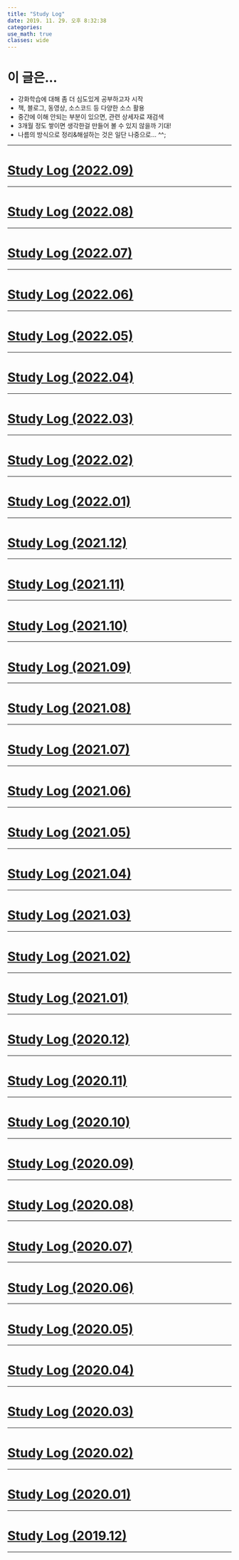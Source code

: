```yaml
---
title: "Study Log"
date: 2019. 11. 29. 오후 8:32:38
categories:
use_math: true
classes: wide
---
```


# 이 글은...
* 강화학습에 대해 좀 더 심도있게 공부하고자 시작
* 책, 블로그, 동영상, 소스코드 등 다양한 소스 활용
* 중간에 이해 안되는 부분이 있으면, 관련 상세자료 재검색
* 3개월 정도 쌓이면 생각한걸 만들어 볼 수 있지 않을까 기대!
* 나름의 방식으로 정리&해설하는 것은 일단 나중으로... ^^;

---

# [Study Log (2022.09)](https://missflash.github.io/study-log-202209/)

---

# [Study Log (2022.08)](https://missflash.github.io/study-log-202208/)

---

# [Study Log (2022.07)](https://missflash.github.io/study-log-202207/)

---

# [Study Log (2022.06)](https://missflash.github.io/study-log-202206/)

---

# [Study Log (2022.05)](https://missflash.github.io/study-log-202205/)

---

# [Study Log (2022.04)](https://missflash.github.io/study-log-202204/)

---

# [Study Log (2022.03)](https://missflash.github.io/study-log-202203/)

---

# [Study Log (2022.02)](https://missflash.github.io/study-log-202202/)

---

# [Study Log (2022.01)](https://missflash.github.io/study-log-202201/)

---

# [Study Log (2021.12)](https://missflash.github.io/study-log-202112/)

---

# [Study Log (2021.11)](https://missflash.github.io/study-log-202111/)

---

# [Study Log (2021.10)](https://missflash.github.io/study-log-202110/)

---

# [Study Log (2021.09)](https://missflash.github.io/study-log-202109/)

---

# [Study Log (2021.08)](https://missflash.github.io/study-log-202108/)

---

# [Study Log (2021.07)](https://missflash.github.io/study-log-202107/)

---

# [Study Log (2021.06)](https://missflash.github.io/study-log-202106/)

---

# [Study Log (2021.05)](https://missflash.github.io/study-log-202105/)

---

# [Study Log (2021.04)](https://missflash.github.io/study-log-202104/)

---

# [Study Log (2021.03)](https://missflash.github.io/study-log-202103/)

---

# [Study Log (2021.02)](https://missflash.github.io/study-log-202102/)

---

# [Study Log (2021.01)](https://missflash.github.io/study-log-202101/)

---

# [Study Log (2020.12)](https://missflash.github.io/study-log-202012/)

---

# [Study Log (2020.11)](https://missflash.github.io/study-log-202011/)

---

# [Study Log (2020.10)](https://missflash.github.io/study-log-202010/)

---

# [Study Log (2020.09)](https://missflash.github.io/study-log-202009/)

---

# [Study Log (2020.08)](https://missflash.github.io/study-log-202008/)

---

# [Study Log (2020.07)](https://missflash.github.io/study-log-202007/)

---

# [Study Log (2020.06)](https://missflash.github.io/study-log-202006/)

---

# [Study Log (2020.05)](https://missflash.github.io/study-log-202005/)

---

# [Study Log (2020.04)](https://missflash.github.io/study-log-202004/)

---

# [Study Log (2020.03)](https://missflash.github.io/study-log-202003/)

---

# [Study Log (2020.02)](https://missflash.github.io/study-log-202002/)

---

# [Study Log (2020.01)](https://missflash.github.io/study-log-202001/)

---

# [Study Log (2019.12)](https://missflash.github.io/study-log-201912/)

---
